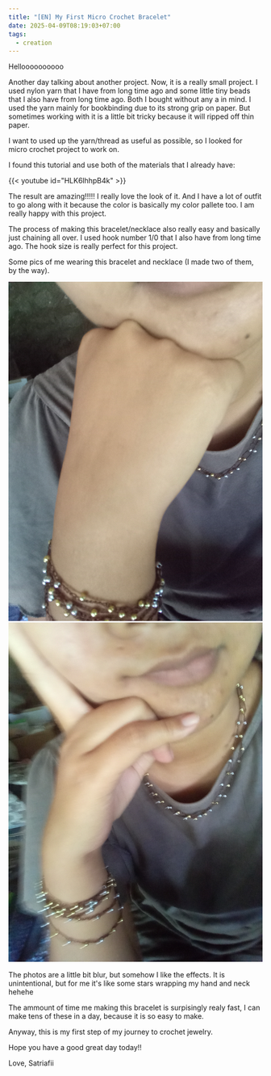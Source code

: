 ```yaml
---
title: "[EN] My First Micro Crochet Bracelet"
date: 2025-04-09T08:19:03+07:00
tags:
  - creation
---
```

Helloooooooooo

Another day talking about another project. Now, it is a really small project. I used nylon yarn that I have from long time ago and some little tiny beads that I also have from long time ago. Both I bought without any a in mind. I used the yarn mainly for bookbinding due to its strong grip on paper. But sometimes working with it is a little bit tricky because it will ripped off thin paper.

I want to used up the yarn/thread as useful as possible, so I looked for micro crochet project to work on.

I found this tutorial and use both of the materials that I already have:

{{< youtube id="HLK6lhhpB4k" >}}

The result are amazing!!!!! I really love the look of it. And I have a lot of outfit to go along with it because the color is basically my color pallete too. I am really happy with this project.

The process of making this bracelet/necklace also really easy and basically just chaining all over. I used hook number 1/0 that I also have from long time ago. The hook size is really perfect for this project. 

Some pics of me wearing this bracelet and necklace (I made two of them, by the way).

![](IMG_20250324_123512.jpg)
![](IMG_20250324_123546.jpg)

The photos are a little bit blur, but somehow I like the effects. It is unintentional, but for me it's like some stars wrapping my hand and neck hehehe

The ammount of time me making this bracelet is surpisingly realy fast, I can make tens of these in a day, because it is so easy to make.

Anyway, this is my first step of my journey to crochet jewelry.

Hope you have a good great day today!!

Love,
Satriafii